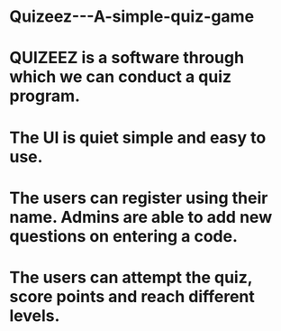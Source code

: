 # Quizeez---A-simple-quiz-game

# QUIZEEZ is a software through which we can conduct a quiz program.
# The UI is quiet simple and easy to use.
# The users can register using their name. Admins are able to add new questions on entering a code.
# The users can attempt the quiz, score points and reach different levels.
